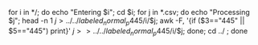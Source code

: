 for i in */; do echo "Entering $i"; cd $i; for j in *.csv; do echo "Processing $j"; head -n 1 $j > ../../labeled_normal_p445/$i/$j; awk -F, '{if ($3=="445" || $5=="445") print}' $j >> ../../labeled_normal_p445/$i/$j; done; cd ../ ; done